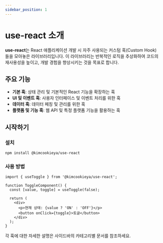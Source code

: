 ```yaml
---
sidebar_position: 1
---
```


# use-react 소개

**use-react**는 React 애플리케이션 개발 시 자주 사용되는 커스텀 훅(Custom Hook)들을 모아놓은 라이브러리입니다. 이 라이브러리는 반복적인 로직을 추상화하여 코드의 재사용성을 높이고, 개발 경험을 향상시키는 것을 목표로 합니다.

## 주요 기능

- **기본 훅**: 상태 관리 및 기본적인 React 기능을 확장하는 훅
- **UI 및 이벤트 훅**: 사용자 인터페이스 및 이벤트 처리를 위한 훅
- **데이터 훅**: 데이터 페칭 및 관리를 위한 훅
- **플랫폼 및 기능 훅**: 웹 API 및 특정 플랫폼 기능을 활용하는 훅

## 시작하기

### 설치

```bash
npm install @kimcookieya/use-react
```

### 사용 방법

```tsx
import { useToggle } from '@kimcookieya/use-react';

function ToggleComponent() {
  const [value, toggle] = useToggle(false);
  
  return (
    <div>
      <p>현재 상태: {value ? 'ON' : 'OFF'}</p>
      <button onClick={toggle}>토글</button>
    </div>
  );
}
```

각 훅에 대한 자세한 설명은 사이드바의 카테고리별 문서를 참조하세요.
